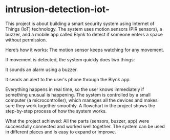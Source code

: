 # intrusion-detection-iot-
This project is about building a smart security system using Internet of Things (IoT) technology. The system uses motion sensors (PIR sensors), a buzzer, and a mobile app called Blynk to detect if someone enters a space without permission.

Here’s how it works:
The motion sensor keeps watching for any movement.

If movement is detected, the system quickly does two things:

It sounds an alarm using a buzzer.

It sends an alert to the user's phone through the Blynk app.

Everything happens in real time, so the user knows immediately if something unusual is happening.
The system is controlled by a small computer (a microcontroller), which manages all the devices and makes sure they work together smoothly. A flowchart in the project shows the step-by-step process of how the system works.

What the project achieved:
All the parts (sensors, buzzer, app) were successfully connected and worked well together.
The system can be used in different places and is easy to expand or improve.

